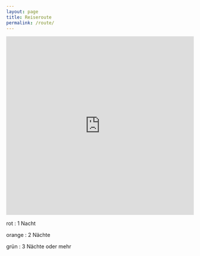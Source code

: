 ```yaml
---
layout: page
title: Reiseroute
permalink: /route/
---
```


<iframe src="https://mapsengine.google.com/map/embed?mid=zTDIXThFEoaY.kRgaXTX2ZBF4" width="100%" height="480" frameborder="0"></iframe>

rot
:   1 Nacht

orange
:   2 Nächte

grün
:   3 Nächte oder mehr

